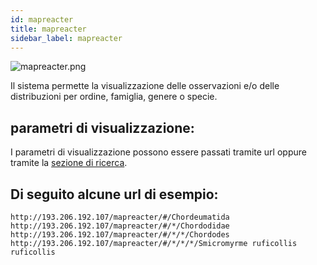 ```yaml
---
id: mapreacter
title: mapreacter
sidebar_label: mapreacter
---
```


![mapreacter.png](assets/mapreacter.png)

Il sistema permette la visualizzazione delle osservazioni e/o delle distribuzioni per ordine, famiglia, genere o specie.

## parametri di visualizzazione:

I parametri di visualizzazione possono essere passati tramite url oppure tramite la [sezione di ricerca](search.md).

## Di seguito alcune url di esempio:

```
http://193.206.192.107/mapreacter/#/Chordeumatida
http://193.206.192.107/mapreacter/#/*/Chordodidae
http://193.206.192.107/mapreacter/#/*/*/Chordodes
http://193.206.192.107/mapreacter/#/*/*/*/Smicromyrme ruficollis ruficollis
```







